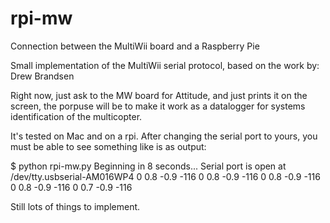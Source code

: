 rpi-mw
======

Connection between the MultiWii board and a Raspberry Pie

Small implementation of the MultiWii serial protocol, based on the work by: Drew Brandsen 

Right now, just ask to the MW board for Attitude, and just prints it on the screen, the porpuse will be to make it work as a datalogger for systems identification of the multicopter.

It's tested on Mac and on a rpi. After changing the serial port to yours, you must be able to see something like is as output:

$ python rpi-mw.py 
Beginning in 8 seconds...
Serial port is open at /dev/tty.usbserial-AM016WP4
0 0.8 -0.9 -116
0 0.8 -0.9 -116
0 0.8 -0.9 -116
0 0.8 -0.9 -116
0 0.7 -0.9 -116

Still lots of things to implement.